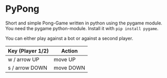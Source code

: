 # PyPong
Short and simple Pong-Game written in python using the pygame module.  
You need the pygame python-module. Install it with ```pip install pygame```.

You can either play against a bot or against a second player.
          
  Key (Player 1/2)  | Action
  ----------------- | -----------------
  w / arrow UP      |     move UP
  s / arrow DOWN    |     move DOWN
